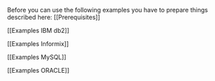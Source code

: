 Before you can use the following examples you have to prepare things described here: [[Prerequisites]]

[[Examples IBM db2]]

[[Examples Informix]]

[[Examples MySQL]]

[[Examples ORACLE]]